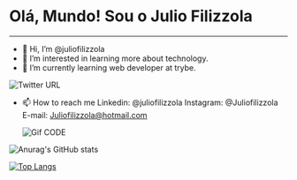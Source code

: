 # Olá, Mundo! Sou o Julio Filizzola
***

- 👋 Hi, I’m @juliofilizzola
- 👀 I’m interested in learning more about technology.
- 🌱 I’m currently learning web developer at trybe.

![Twitter URL](https://img.shields.io/twitter/url?url=https%3A%2F%2Ftwitter.com%2FJuliofilizzola)

- 📫 How to reach me 
                     Linkedin: @juliofilizzola
                     Instagram: @Juliofilizzola
                     E-mail: Juliofilizzola@hotmail.com
                     
    ![Gif CODE](https://media.giphy.com/media/26tn33aiTi1jkl6H6/giphy.gif)

![Anurag's GitHub stats](https://github-readme-stats.vercel.app/api?username=juliofilizzola&show_icons=true&theme=radical)                

[![Top Langs](https://github-readme-stats.vercel.app/api/top-langs/?username=juliofilizzola&layout=compacttheme=radical)](https://github.com/anuraghazra/github-readme-stats)
<!---
juliofilizzola/juliofilizzola is a ✨ special ✨ repository because its `README.md` (this file) appears on your GitHub profile.
You can click the Preview link to take a look at your changes.
--->

